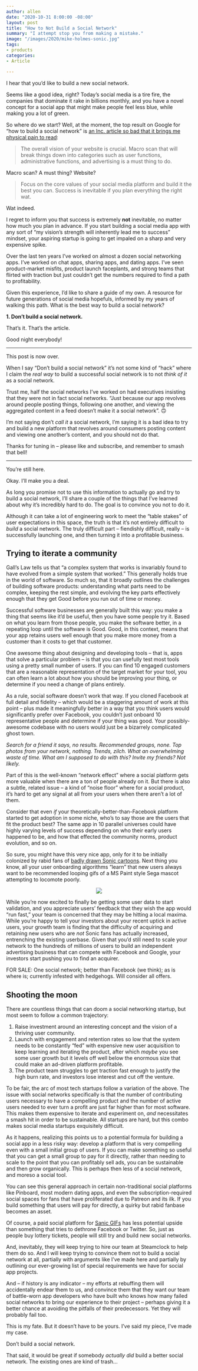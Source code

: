 ```yaml
---
author: allen
date: "2020-10-31 8:00:00 -08:00"
layout: post
title: "How to Not Build a Social Network"
summary: "I attempt stop you from making a mistake."
image: "/images/2020/mike-holmes-sonic.jpg"
tags:
- products
categories:
- Article

---
```


I hear that you’d like to build a new social network.

Seems like a good idea, right? Today’s social media is a tire fire, the companies that dominate it rake in billions monthly, and you have a novel concept for a social app that might make people feel less blue, while making you a lot of green.

So where do we start? Well, at the moment, the top result on Google for “how to build a social network” is [an Inc. article so bad that it brings me physical pain to read](https://www.inc.com/john-rampton/how-to-create-powerful-social-network-platform-in-.html):

> The overall vision of your website is crucial. Macro scan that will break things down into categories such as user functions, administrative functions, and advertising is a must thing to do.

Macro scan? A must thing? Website?

> Focus on the core values of your social media platform and build it the best you can. Success is inevitable if you plan everything the right wat. 

Wat indeed.

I regret to inform you that success is extremely **not** inevitable,  no matter how much you plan in advance. If you start building a social media app with any sort of “my vision’s strength will inherently lead me to success” mindset, your aspiring startup is going to get impaled on a sharp and very expensive spike.

Over the last ten years I’ve worked on almost a dozen social networking apps. I’ve worked on chat apps, sharing apps, and dating apps. I’ve seen product-market misfits, product launch faceplants, and strong teams that flirted with traction but just couldn’t get the numbers required to find a path to profitability.

Given this experience, I’d like to share a guide of my own. A resource for future generations of social media hopefuls, informed by my years of walking this path. What is the best way to build a social network?

**1. Don’t build a social network.**

That’s it. That’s the article.

Good night everybody!

------

This post is now over.

When I say “Don’t build a social network” it’s not some kind of “hack” where I claim the *real way* to build a successful social network is to not *think of it* as a social network.

Trust me, half the social networks I’ve worked on had executives insisting that they were not in fact social networks. “Just because our app revolves around people posting things, following one another, and viewing the aggregated content in a feed doesn’t make it a social network”. 🙃

I’m not saying don’t *call it* a social network, I’m saying it is a bad idea to try and build a new platform that revolves around consumers posting content and viewing one another’s content, and you should not do that.

Thanks for tuning in – please like and subscribe, and remember to smash that bell!

------

You’re still here.

Okay. I’ll make you a deal.

As long you promise not to use this information to actually go and try to build a social network, I’ll share a couple of the things that I’ve learned about why it’s incredibly hard to do. The goal is to convince you not to do it.

Although it can take a lot of engineering work to meet the “table stakes” of user expectations in this space, the truth is that it’s not entirely difficult to *build* a social network. The truly difficult part – fiendishly difficult, really – is successfully launching one, and then turning it into a profitable business.

## Trying to iterate a community
Gall’s Law tells us that “a complex system that works is invariably found to have evolved from a simple system that worked.” This generally holds true in the world of software. So much so, that it broadly outlines the challenges of building software products: understanding what parts need to be complex, keeping the rest simple, and evolving the key parts effectively enough that they get Good before you run out of time or money.

Successful software businesses are generally built this way: you make a thing that seems like it’d be useful, then you have some people try it. Based on what you learn from those people, you make the software better, in a repeating loop until the software is Good. Good, in this context, means that your app retains users well enough that you make more money from a customer than it costs to get that customer.

One awesome thing about designing and developing tools – that is, apps that solve a particular problem – is that you can usefully test most tools using a pretty small number of users. If you can find 10 engaged customers that are a reasonable representation of the target market for your tool, you can often learn a lot about how you should be improving your thing, or determine if you need a change of plans entirely.

As a rule, social software doesn’t work that way. If you cloned Facebook at full detail and fidelity – which would be a staggering amount of work at this point – plus made it meaningfully better in a way that you think users would significantly prefer over Facebook, you couldn’t just onboard 10 representative people and determine if your thing was good. Your possibly-awesome codebase with no users would just be a bizarrely complicated ghost town.

*Search for a friend it says, no results. Recommended groups, none. Top photos from your network, nothing. Trends, zilch. What an overwhelming waste of time. What am I supposed to do with this? Invite my friends? Not likely.*

Part of this is the well-known “network effect” where a social platform gets more valuable when there are a ton of people already on it. But there is also a subtle, related issue – a kind of “noise floor” where for a social product, it’s hard to get any signal at all from your users when there aren’t a lot of them.

Consider that even *if* your theoretically-better-than-Facebook platform started to get adoption in some niche, who’s to say those are the users that fit the product best? The same app in 10 parallel universes could have highly varying levels of success depending on who their early users happened to be, and how that effected the community norms, product evolution, and so on.

So sure, you might have this very nice app, only for it to be initially colonized by rabid fans of [badly drawn Sonic cartoons](https://dumbrunningsonic.tumblr.com/). Next thing you know, all your user onboarding algorithms “learn” that new users always want to be recommended looping gifs of a MS Paint style Sega mascot attempting to locomote poorly.

<p style="text-align: center"><a href="https://johntmcgowan.wordpress.com/2012/01/30/650/"><img style="max-width: 250px;" src="/images/2020/mike-holmes-sonic.jpg"></a></p>

While you’re now excited to finally be getting some user data to start validation, and you appreciate users’ feedback that they wish the app would “run fast,” your team is concerned that they may be hitting a local maxima. While you’re happy to tell your investors about your recent uptick in active users, your growth team is finding that the difficulty of acquiring and retaining new users who are *not* Sonic fans has actually increased, entrenching the existing userbase. Given that you’d still need to scale your network to the hundreds of millions of users to build an independent advertising business that can compete with Facebook and Google, your investors start pushing you to find an acquirer.

FOR SALE: One social network; better than Facebook (we think); as is where is; currently infested with hedgehogs. Will consider all offers.

## Shooting the moon
There are countless things that can doom a social networking startup, but most seem to follow a common trajectory:

1. Raise investment around an interesting concept and the vision of a thriving user community.
2. Launch with engagement and retention rates so low that the system needs to be constantly “fed” with expensive new user acquisition to keep learning and iterating the product, after which *maybe* you see some user growth but it levels off well below the enormous size that could make an ad-driven platform profitable.
3. The product team struggles to get traction fast enough to justify the high burn rate, and investors lose interest and cut off the venture.

To be fair, the arc of most tech startups follow a variation of the above. The issue with social networks specifically is that the number of contributing users necessary to have a compelling product and the number of active users needed to ever turn a profit are just far higher than for most software. This makes them expensive to iterate and experiment on, *and* necessitates a smash hit in order to be sustainable. All startups are hard, but this combo makes social media startups exquisitely difficult.

As it happens, realizing this points us to a potential formula for building a social app in a less risky way: develop a platform that is very compelling even with a small initial group of users. If you can make something so useful that you can get a small group to pay for it directly, rather than needing to scale to the point that you can profitably sell ads, you can be sustainable and then grow organically. This is perhaps then less of a social network, and moreso a social tool.

You can see this general approach in certain non-traditional social platforms like Pinboard, most modern dating apps, and even the subscription-required social spaces for fans that have proliferated due to Patreon and its ilk. If you build something that users will pay for directly, a quirky but rabid fanbase becomes an asset.

Of course, a paid social platform for <a href="https://www.google.com/search?q=sanic&tbm=isch">Sanic GIFs</a> has less potential upside than something that tries to dethrone Facebook or Twitter. So, just as people buy lottery tickets, people will still try and build new social networks.

And, inevitably, they will keep trying to hire our team at Steamclock to help them do so. And I will keep trying to convince them not to build a social network at all, partially with arguments like I’ve made here and partially by outlining our ever-growing list of special requirements we have for social app projects.

And – if history is any indicator – my efforts at rebuffing them will accidentally endear them to us, and convince them that they want our team of battle-worn app developers who have built who knows how many failed social networks to bring our experience to their project – perhaps giving it a better chance at avoiding the pitfalls of their predecessors. Yet they will probably fail too.

This is my fate. But it doesn’t have to be yours. I’ve said my piece, I’ve made my case.

Don’t build a social network.

That said, it would be great if somebody *actually did* build a better social network. The existing ones are kind of trash...
